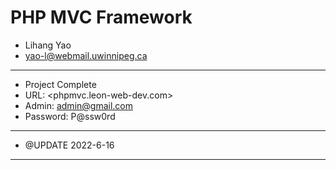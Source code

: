 # PHP MVC Framework

-   Lihang Yao
-   <yao-l@webmail.uwinnipeg.ca>

---

-   Project Complete
-   URL: <phpmvc.leon-web-dev.com>
-   Admin: admin@gmail.com
-   Password: P@ssw0rd

---

-   @UPDATE 2022-6-16

---